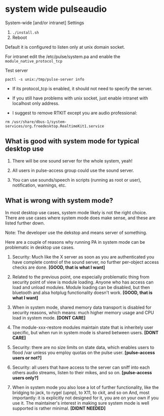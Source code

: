 # system wide pulseaudio

System-wide [and/or intranet] Settings

1. `./install.sh`
1. Reboot

Default it is configured to listen only at unix domain socket.

For intranet edit the /etc/pulse/system.pa and enable the
`module_native_protocol_tcp`

Test server 
```
pactl -s unix:/tmp/pulse-server info
```

* If its protocol_tcp is enabled, it should not need to specify the server.

* If you still have problems with unix socket, just enable intranet with localhost only address.

* I suggest to remove RTKIT except you are audio professional:

```
rm /usr/share/dbus-1/system-services/org.freedesktop.RealtimeKit1.service
```

## What is good with system mode for typical desktop use

1. There will be one sound server for the whole system, yeah!

1. All users in pulse-access group could use the sound server.

1. You can use sounds/speech in scripts (running as root or user), notification, warnings, etc.

## What is wrong with system mode?

In most desktop use cases, system mode likely is not the right choice.
There are use cases where system mode does make sense, and these are listed further down.

Note: The developer use the dekstop and means server of something.

Here are a couple of reasons why running PA in system mode can be problematic in desktop use cases.

1. Security: Much like the X server as soon as you are authenticated you have complete control of the sound server,
no further per-object access checks are done. **[GOOD, that is what I want]**

1. Related to the previous point, one especially problematic thing from security point of view is module loading.
Anyone who has access can load and unload modules. Module loading can be disabled, but then bluetooth
and alsa hotplug functionality doesn't work. **[GOOD, that is what I want]**

1. When in system mode, shared memory data transport is disabled for security reasons, which means: much higher memory usage
and CPU load in system mode. **[DONT CARE]**

1. The module-xxx-restore modules maintain state that is inheritely user specific, but when run in system mode
is shared between users. **[DONT CARE]**

1. Security: there are no size limits on state data, which enables users to flood /var unless you employ quotas
on the pulse user. **[pulse-access users or not?]**

1. Security: all users that have access to the server can sniff into each others audio streams,
listen to their mikes, and so on. **[pulse-access users only?]**

1. When in system mode you also lose a lot of further functionality, like the bridging to jack, to rygel (upnp),
to X11, to ckit, and so on And, most importantly: it is explicitly not designed for it, you are on your own if you use it.
The maintainer's interest in making sure system mode is well supported is rather minimal. **[DIDNT NEEDED]**

